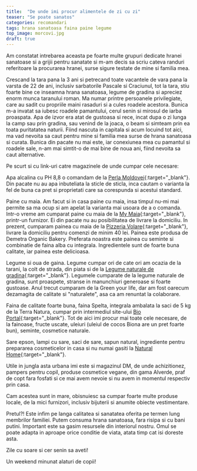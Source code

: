 ```yaml
---
title:  "De unde imi procur alimentele de zi cu zi"
teaser: "Se poate sanatos"
categories: recomandari
tags: hrana sanatoasa faina paine legume
top_image: morcovi.jpg
draft: true
---
```

Am constatat intrebarea aceasta pe foarte multe grupuri dedicate hranei sanatoase si a grijii pentru sanatate si m-am decis sa scriu cateva randuri referitoare la procurarea hranei, surse sigure testate de mine si familia mea.

Crescand la tara pana la 3 ani si petrecand toate vacantele de vara pana la varsta de 22 de ani, inclusiv sarbatorile Pascale si Craciunul, tot la tara, stiu foarte bine ce inseamna hrana sanatoasa, legume de gradina si apreciez enorm munca taranului roman.
Ma numar printre persoanele privilegiate, care au sadit cu propriile maini rasaduri si a cules roadele acestora. Bunica m-a invatat sa iubesc roadele pamantului, cerul senin si mirosul de iarba proaspata. Apa de izvor era atat de gustoasa si rece, incat dupa o zi lunga la camp sau prin gradina, sau venind de la joaca, o beam si simteam prin ea toata puritatatea naturii.
Fiind nascuta in capitala si acum locuind tot aici, ma vad nevoita sa caut pentru mine si familia mea surse de hrana sanatoasa si curata. Bunica din pacate nu mai este, iar conexiunea mea cu pamantul si roadele sale, n-am mai simtit-o de mai bine de noua ani, fiind nevoita sa caut alternative.

Pe scurt si cu link-uri catre magazinele de unde cumpar cele necesare:

Apa alcalina cu PH 8,8 o comandam de la [Perla Moldovei](http://perlamoldovei.ro/ro){:target="_blank"}. Din pacate nu au apa inbuteliata la sticle de sticla, inca cautam o varianta la fel de buna ca pret si proprietati care sa corespunda si acestui standard.

Paine cu maia. Am facut si in casa paine cu maia, insa timpul nu-mi mai permite sa ma ocup si am apelat la varianta mai usoara de a o comanda.
Intr-o vreme am cumparat paine cu maia de la [My Maia](http://www.mymaia.ro){:target="_blank"}, printr-un furnizor. Ei din pacate nu au posibilitatea de livrare la domiciliu.
In prezent, cumparam painea cu maia de la [Pizzeria Volare](http://www.pizzeria-volare.ro){:target="_blank"}, livrare la domiciliu pentru comenzi de minim 40 lei. Painea este produsa de Demetra Organic Bakery. Preferata noastra este painea cu seminte si combinatie de faina alba cu integrala. Ingredientele sunt de foarte buna calitate, iar painea este delicioasa.

Legume si oua de gaina. Legume cumpar ori de cate ori am ocazia de la tarani, la colt de strada, din piata si de la [Legume naturale de gradina](http://legumenaturale.wgz.ro){:target="_blank"}.
Legumele cumparate de la legume naturale de gradina, sunt proaspete, stranse in manunchiuri generoase si foarte gustoase.
Anul trecut cumparam de la Green your life, dar am fost oarecum dezamagita de calitate si "naturalete", asa ca am renuntat la colaborare.

Faina de calitate foarte buna, faina Spelta, integrala ambalata la saci de 5 kg de la Terra Natura, cumpar prin intermediul site-ului [Bio Portal](https://www.bioportal.ro){:target="_blank"}.
Tot de aici imi procur mai toate cele necesare, de la fainoase, fructe uscate, uleiuri (uleiul de cocos Biona are un pret foarte bun), seminte, cosmetice naturale.

Sare epson, lampi cu sare, saci de sare, sapun natural, ingrediente pentru prepararea cosmeticelor in casa si nu numai gasiti la [Natural Home](https://naturallhome.ro/index.php?route=common/home){:target="_blank"}.

Utile in jungla asta urbana imi este si magazinul DM, de unde achizitionez, pampers pentru copil, produse cosmetice vegane, din gama Alverde, praf de copt fara fosfati si ce mai avem nevoie si nu avem in momentul respectiv prin casa.


Cam acestea sunt in mare, obisnuiesc sa cumpar foarte multe produse locale, de la mici furnizori, inclusiv bijuterii si anumite obiecte vestimentare.

Pretul?! Este infim pe langa calitatea si sanatatea oferita pe termen lung membrilor familiei. Putem consuma hrana sanatoasa, fara risipa si cu bani putini. Important este sa gasim resursele din interiorul nostru. Omul se poate adapta in aproape orice conditie de viata, atata timp cat isi doreste asta.

Zile cu soare si cer senin sa aveti!

Un weekend minunat alaturi de copii!
